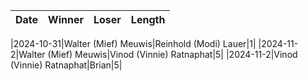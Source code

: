 |Date|Winner|Loser|Length|
|:--:|:----:|:---:|:----:|

|2024-10-31|Walter (Mief) Meuwis|Reinhold (Modi) Lauer|1|
|2024-11-2|Walter (Mief) Meuwis|Vinod (Vinnie) Ratnaphat|5|
|2024-11-2|Vinod (Vinnie) Ratnaphat|Brian|5|
